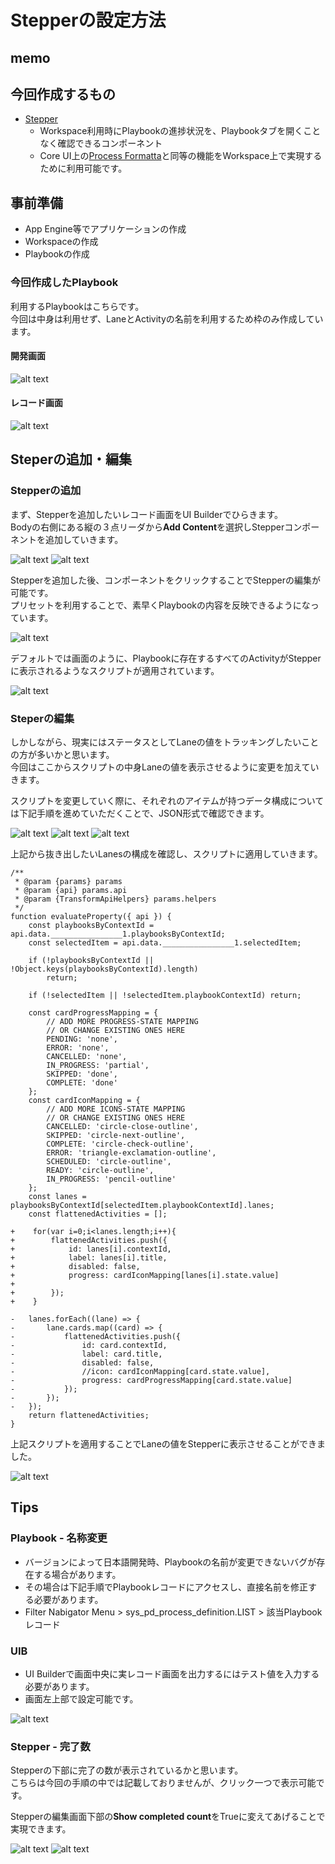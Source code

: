 <!--
title:   ServiceNow Workspaceのカスタマイズ - Stepperの設定方法
tags:    ServiceNow
id:      
private: true
-->

# Stepperの設定方法

## memo

## 今回作成するもの

- [Stepper](https://developer.servicenow.com/dev.do#!/reference/next-experience/quebec/now-components/now-stepper/uib-setup)
  - Workspace利用時にPlaybookの進捗状況を、Playbookタブを開くことなく確認できるコンポーネント
  - Core UI上の[Process Formatta](https://www.servicenow.com/docs/csh?topicname=r_ProcessFlowFormatter.html&version=latest)と同等の機能をWorkspace上で実現するために利用可能です。

## 事前準備

- App Engine等でアプリケーションの作成
- Workspaceの作成
- Playbookの作成

### 今回作成したPlaybook

利用するPlaybookはこちらです。  
今回は中身は利用せず、LaneとActivityの名前を利用するため枠のみ作成しています。  

#### 開発画面

![alt text](./images/stepper_playbook_dev.png)

#### レコード画面

![alt text](./images/stepper_playbook_record.png)

## Steperの追加・編集

### Stepperの追加

まず、Stepperを追加したいレコード画面をUI Builderでひらきます。  
Bodyの右側にある縦の３点リーダから**Add Content**を選択しStepperコンポーネントを追加していきます。  

![alt text](./images/stepper_uib_addcontent.png)
![alt text](./images/stepper_uib_stepper.png)

Stepperを追加した後、コンポーネントをクリックすることでStepperの編集が可能です。  
プリセットを利用することで、素早くPlaybookの内容を反映できるようになっています。  

![alt text](./images/stepper_uib_preset.png)

デフォルトでは画面のように、Playbookに存在するすべてのActivityがStepperに表示されるようなスクリプトが適用されています。

![alt text](./images/stepper_ws_default.png)

### Steperの編集

しかしながら、現実にはステータスとしてLaneの値をトラッキングしたいことの方が多いかと思います。  
今回はここからスクリプトの中身Laneの値を表示させるように変更を加えていきます。  

スクリプトを変更していく際に、それぞれのアイテムが持つデータ構成については下記手順を進めていただくことで、JSON形式で確認できます。  

![alt text](./images/stepper_uib_binddata.png)
![alt text](./images/stepper_uib_scriptmodal.png)
![alt text](./images/stepper_uib_jsondata.png)

上記から抜き出したいLanesの構成を確認し、スクリプトに適用していきます。  

``` diff_javascript
/**
 * @param {params} params
 * @param {api} params.api
 * @param {TransformApiHelpers} params.helpers
 */
function evaluateProperty({ api }) {
	const playbooksByContextId = api.data.________________1.playbooksByContextId;
	const selectedItem = api.data.________________1.selectedItem;

	if (!playbooksByContextId || !Object.keys(playbooksByContextId).length)
		return;

	if (!selectedItem || !selectedItem.playbookContextId) return;

	const cardProgressMapping = {
		// ADD MORE PROGRESS-STATE MAPPING
		// OR CHANGE EXISTING ONES HERE
		PENDING: 'none',
		ERROR: 'none',
		CANCELLED: 'none',
		IN_PROGRESS: 'partial',
		SKIPPED: 'done',
		COMPLETE: 'done'
	};
	const cardIconMapping = {
		// ADD MORE ICONS-STATE MAPPING
		// OR CHANGE EXISTING ONES HERE
		CANCELLED: 'circle-close-outline',
		SKIPPED: 'circle-next-outline',
		COMPLETE: 'circle-check-outline',
		ERROR: 'triangle-exclamation-outline',
		SCHEDULED: 'circle-outline',
		READY: 'circle-outline',
		IN_PROGRESS: 'pencil-outline'
	};
	const lanes = playbooksByContextId[selectedItem.playbookContextId].lanes;
	const flattenedActivities = [];
    
+    for(var i=0;i<lanes.length;i++){
+        flattenedActivities.push({
+            id: lanes[i].contextId,
+            label: lanes[i].title,
+            disabled: false,
+            progress: cardIconMapping[lanes[i].state.value]
+
+        });
+    }

- 	lanes.forEach((lane) => {
- 		lane.cards.map((card) => {
- 			flattenedActivities.push({
- 				id: card.contextId,
- 				label: card.title,
- 				disabled: false,
- 				//icon: cardIconMapping[card.state.value],
- 				progress: cardProgressMapping[card.state.value]
- 			});
- 		});
- 	});
	return flattenedActivities;
}
```

上記スクリプトを適用することでLaneの値をStepperに表示させることができました。

![alt text](./images/stepper_ws_laneinfo.png)

## Tips

### Playbook - 名称変更

- バージョンによって日本語開発時、Playbookの名前が変更できないバグが存在する場合があります。
- その場合は下記手順でPlaybookレコードにアクセスし、直接名前を修正する必要があります。
- Filter Nabigator Menu > sys_pd_process_definition.LIST > 該当Playbookレコード

### UIB

- UI Builderで画面中央に実レコード画面を出力するにはテスト値を入力する必要があります。
- 画面左上部で設定可能です。

![alt text](./images/stepper_uib_testval.png)

### Stepper - 完了数

Stepperの下部に完了の数が表示されているかと思います。  
こちらは今回の手順の中では記載しておりませんが、クリック一つで表示可能です。  

Stepperの編集画面下部の**Show completed count**をTrueに変えてあげることで実現できます。

![alt text](./images/stepper_uib_cmpcnt.png)
![alt text](./images/stepper_ws_comcnt.png)

